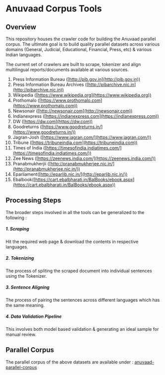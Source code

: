 # Anuvaad Corpus Tools

## Overview
This repository houses the crawler code for building the Anuvaad parallel corpus.
The ultimate goal is to build quality parallel datasets across various domains
(General, Judicial, Educational, Financial, Press, etc) & various Indian languages.

The current set of crawlers are built to scrape, tokenizer and align
multilingual reports/documents available at various sources.

1. Press Information Bureau ([http://pib.gov.in](http://pib.gov.in))
2. Press Information Bureau Archives ([http://pibarchive.nic.in](http://pibarchive.nic.in))
3. Wikipedia ([https://www.wikipedia.org](https://www.wikipedia.org))
4. Prothomalo ([https://www.prothomalo.com](https://www.prothomalo.com))
5. Newsonair ([http://newsonair.com](http://newsonair.com))
6. Indianexpress ([https://indianexpress.com](https://indianexpress.com))
7. DW ([https://dw.com](https://dw.com))
8. Goodreturns ([https://www.goodreturns.in/](https://www.goodreturns.in/))
9. Jagran-Josh ([https://www.jagran.com/](https://www.jagran.com/))
10. Tribune ([https://tribuneindia.com](https://tribuneindia.com))
11. Times of India ([https://timesofindia.indiatimes.com/](https://timesofindia.indiatimes.com/))
12. Zee News ([https://zeenews.india.com/](https://zeenews.india.com/))
13. Pranabmukherjii ([http://pranabmukherjee.nic.in/](http://pranabmukherjee.nic.in/))
14. Eparliament([http://eparlib.nic.in/](http://eparlib.nic.in/))
15. Ebalbook([https://cart.ebalbharati.in/BalBooks/ebook.aspx](https://cart.ebalbharati.in/BalBooks/ebook.aspx))

## Processing Steps
The broader steps involved in all the tools can be generalized to the following :
##### 1. Scraping
Hit the required web page & download the contents in respective languages.

##### 2. Tokenizing
The process of spliting the scraped document into individual sentences using the Tokenizer.

##### 3. Sentence Aligning
The process of pairing the sentences across different languages which has the same meaning.

##### 4. Data Validation Pipeline
This involves both model based validation & generating an ideal sample for manual review.

## Parallel Corpus
The parallel corpus of the above datasets are available under :
[anuvaad-parallel-corpus](https://github.com/project-anuvaad/anuvaad-parallel-corpus)
